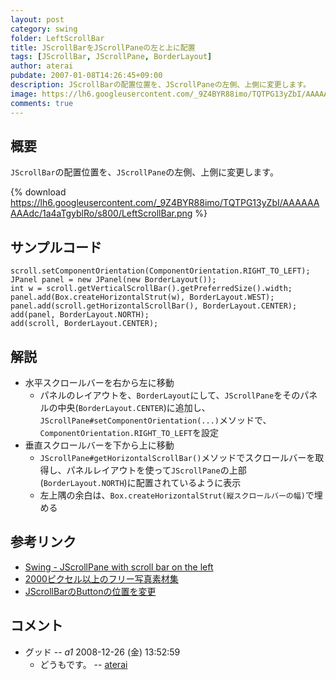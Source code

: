 ```yaml
---
layout: post
category: swing
folder: LeftScrollBar
title: JScrollBarをJScrollPaneの左と上に配置
tags: [JScrollBar, JScrollPane, BorderLayout]
author: aterai
pubdate: 2007-01-08T14:26:45+09:00
description: JScrollBarの配置位置を、JScrollPaneの左側、上側に変更します。
image: https://lh6.googleusercontent.com/_9Z4BYR88imo/TQTPG13yZbI/AAAAAAAAAdc/1a4aTgyblRo/s800/LeftScrollBar.png
comments: true
---
```

## 概要
`JScrollBar`の配置位置を、`JScrollPane`の左側、上側に変更します。

{% download https://lh6.googleusercontent.com/_9Z4BYR88imo/TQTPG13yZbI/AAAAAAAAAdc/1a4aTgyblRo/s800/LeftScrollBar.png %}

## サンプルコード
<pre class="prettyprint"><code>scroll.setComponentOrientation(ComponentOrientation.RIGHT_TO_LEFT);
JPanel panel = new JPanel(new BorderLayout());
int w = scroll.getVerticalScrollBar().getPreferredSize().width;
panel.add(Box.createHorizontalStrut(w), BorderLayout.WEST);
panel.add(scroll.getHorizontalScrollBar(), BorderLayout.CENTER);
add(panel, BorderLayout.NORTH);
add(scroll, BorderLayout.CENTER);
</code></pre>

## 解説
- 水平スクロールバーを右から左に移動
    - パネルのレイアウトを、`BorderLayout`にして、`JScrollPane`をそのパネルの中央(`BorderLayout.CENTER`)に追加し、`JScrollPane#setComponentOrientation(...)`メソッドで、`ComponentOrientation.RIGHT_TO_LEFT`を設定
- 垂直スクロールバーを下から上に移動
    - `JScrollPane#getHorizontalScrollBar()`メソッドでスクロールバーを取得し、パネルレイアウトを使って`JScrollPane`の上部(`BorderLayout.NORTH`)に配置されているように表示
    - 左上隅の余白は、`Box.createHorizontalStrut(縦スクロールバーの幅)`で埋める

<!-- dummy comment line for breaking list -->

## 参考リンク
- [Swing - JScrollPane with scroll bar on the left](https://community.oracle.com/thread/1375964)
- [2000ピクセル以上のフリー写真素材集](http://sozai-free.com/)
- [JScrollBarのButtonの位置を変更](https://ateraimemo.com/Swing/ScrollBarButtonLayout.html)

<!-- dummy comment line for breaking list -->

## コメント
- グッド -- *a1* 2008-12-26 (金) 13:52:59
    - どうもです。 -- [aterai](https://ateraimemo.com/aterai.html)

<!-- dummy comment line for breaking list -->
